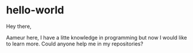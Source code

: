 hello-world
===========

Hey there,

Aameur here, I have a litte knowledge in programming but now I would like to learn more. Could anyone help me in my repositories?
